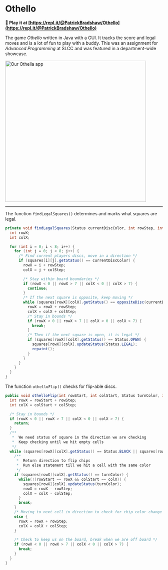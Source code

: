 # Othello

**:game_die: Play it at [https://repl.it/@PatrickBradshaw/Othello](https://repl.it/@PatrickBradshaw/Othello)**

The game _Othello_ written in Java with a GUI. It tracks the score and legal moves and is a lot of fun to play with a buddy. This was an assignment for _Advanced Programming_ at SLCC and was featured in a department-wide showcase. 

<img src="https://i.ibb.co/2k5WC20/othello-cover-2.jpg" alt="Our Othella app" width="450px" />

---

The function `findLegalSquares()` determines and marks what squares are legal.

```java
private void findLegalSquares(Status currentDiscColor, int rowStep, int colStep) {
  int rowX;
  int colX;

  for (int i = 0; i < 8; i++) {
    for (int j = 0; j < 8; j++) {
      /* Find current players discs, move in a direction */
      if (squares[i][j].getStatus() == currentDiscColor) {
        rowX = i + rowStep;
        colX = j + colStep;

        /* Stay within board boundaries */
        if (rowX < 0 || rowX > 7 || colX < 0 || colX > 7) {
          continue;
        }
        /* If the next square is opposite, keep moving */
        while (squares[rowX][colX].getStatus() == oppositeDisc(currentDiscColor)) {
          rowX = rowX + rowStep;
          colX = colX + colStep;
          /* Stay in bounds */
          if (rowX < 0 || rowX > 7 || colX < 0 || colX > 7) {
            break;
          }
          /* Then if the next square is open, it is legal */
          if (squares[rowX][colX].getStatus() == Status.OPEN) {
            squares[rowX][colX].updateStatus(Status.LEGAL);
            repaint();
          }
        }
      }
    }
  }
}
```

The function `othelloFlip()` checks for flip-able discs.

```java
public void othelloFlip(int rowStart, int colStart, Status turnColor, int rowStep, int colStep) {
  int rowX = rowStart + rowStep;
  int colX = colStart + colStep;

  /* Stay in bounds */
  if (rowX < 0 || rowX > 7 || colX < 0 || colX > 7) {
    return;
  }
  /**
   *  We need status of square in the direction we are checking
   *  Keep checking until we hit empty cells
   */
  while (squares[rowX][colX].getStatus() == Status.BLACK || squares[rowX][colX].getStatus() == Status.WHITE) {
    /**
     *  Return direction to flip chips
     *  Run else statement till we hit a cell with the same color
     */
    if (squares[rowX][colX].getStatus() == turnColor) {
      while(!(rowStart == rowX && colStart == colX)) {
        squares[rowX][colX].updateStatus(turnColor);
        rowX = rowX - rowStep;
        colX = colX - colStep;
      }
      break;
    }
    /* Moving to next cell in direction to check for chip color change */
    else {
      rowX = rowX + rowStep;
      colX = colX + colStep;
    }

    /* Check to keep us on the board, break when we are off board */
    if (rowX < 0 || rowX > 7 || colX < 0 || colX > 7) {
      break;
    }
  }
}
```
